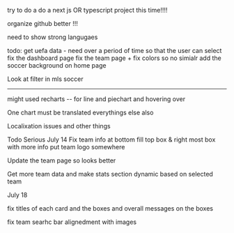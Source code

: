 try to do a  do a next js OR typescript project this time!!!!



organize github better !!!

need to show strong langugaes


todo:
get uefa data
    - need over a period of time so that the user can select
fix the dashboard page
fix the team page + fix colors so no simialr
add the soccer background on home page

Look at filter in mls soccer



____
might used recharts
    -- for line and piechart
and hovering over

One chart must be translated everythings else also


Localixation issues
and other things

Todo Serious
July 14
Fix team info at bottom
fill top box & right most box with more info
put team logo somewhere

Update the team page so looks better

Get more team data and make stats section dynamic based on selected team


July 18

fix titles of each card
and the boxes and overall messages on the boxes

fix team searhc bar alignedment with images